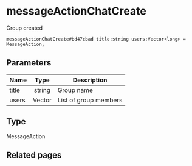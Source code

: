 # messageActionChatCreate
Group created

```
messageActionChatCreate#bd47cbad title:string users:Vector<long> = MessageAction;
```

## Parameters
| Name | Type | Description |
| ---- | :----: | ----------- |
| title | string | Group name |
| users | Vector<long> | List of group members |


## Type
MessageAction

## Related pages
